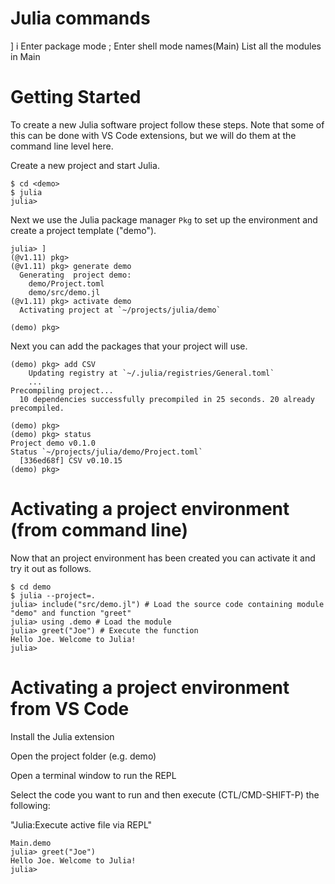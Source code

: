 # Julia commands

] i		Enter package mode
; 		Enter shell mode
names(Main)	List all the modules in Main

# Getting Started

To create a new Julia software project follow these steps. Note that some of this can be done with VS Code extensions, but we will do them at the command line level here.

Create a new project and start Julia.

```
$ cd <demo>
$ julia
julia>
```
Next we use the Julia package manager ```Pkg``` to set up the environment and create a project template ("demo").

```
julia> ]
(@v1.11) pkg>
(@v1.11) pkg> generate demo
  Generating  project demo:
    demo/Project.toml
    demo/src/demo.jl
(@v1.11) pkg> activate demo
  Activating project at `~/projects/julia/demo`

(demo) pkg>
```

Next you can add the packages that your project will use.

```
(demo) pkg> add CSV
    Updating registry at `~/.julia/registries/General.toml`
	...
Precompiling project...
  10 dependencies successfully precompiled in 25 seconds. 20 already precompiled.

(demo) pkg> 
(demo) pkg> status
Project demo v0.1.0
Status `~/projects/julia/demo/Project.toml`
  [336ed68f] CSV v0.10.15
(demo) pkg> 
```

# Activating a project environment (from command line)

Now that an project environment has been created you can activate it and try it out as follows.

```
$ cd demo
$ julia --project=.
julia> include("src/demo.jl") # Load the source code containing module "demo" and function "greet"
julia> using .demo # Load the module
julia> greet("Joe") # Execute the function
Hello Joe. Welcome to Julia!
julia> 
```

# Activating a project environment from VS Code

Install the Julia extension

Open the project folder (e.g. demo)

Open a terminal window to run the REPL

Select the code you want to run and then execute (CTL/CMD-SHIFT-P) the following:

"Julia:Execute active file via REPL"

```
Main.demo
julia> greet("Joe") 
Hello Joe. Welcome to Julia!
julia>
```
